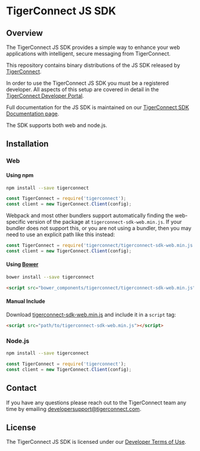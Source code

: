 # TigerConnect JS SDK

## Overview

The TigerConnect JS SDK provides a simple way to enhance your web applications with intelligent, secure messaging from TigerConnect.

This repository contains binary distributions of the JS SDK released by [TigerConnect](https://tigerconnect.com/).

In order to use the TigerConnect JS SDK you must be a registered developer. All aspects of this setup are covered in detail in the [TigerConnect Developer Portal](https://developer.tigertext.com/docs).

Full documentation for the JS SDK is maintained on our [TigerConnect SDK Documentation page](https://tigerconnect.github.io/js-sdk).

The SDK supports both web and node.js.

## Installation

### Web

#### Using npm

```sh
npm install --save tigerconnect
```

```js
const TigerConnect = require('tigerconnect');
const client = new TigerConnect.Client(config);
```

Webpack and most other bundlers support automatically finding the web-specific version of the package at `tigerconnect-sdk-web.min.js`. If your bundler does not support this, or you are not using a bundler, then you may need to use an explicit path like this instead:

```js
const TigerConnect = require('tigerconnect/tigerconnect-sdk-web.min.js');
const client = new TigerConnect.Client(config);
```

#### Using [Bower](http://bower.io)

```sh
bower install --save tigerconnect
```

```html
<script src="bower_components/tigerconnect/tigerconnect-sdk-web.min.js"></script>
```

#### Manual Include

Download [tigerconnect-sdk-web.min.js](https://raw.githubusercontent.com/tigerconnect/js-sdk/master/tigerconnect-sdk-web.min.js) and include it in a `script` tag:

```html
<script src="path/to/tigerconnect-sdk-web.min.js"></script>
```

### Node.js

```sh
npm install --save tigerconnect
```

```js
const TigerConnect = require('tigerconnect');
const client = new TigerConnect.Client(config);
```

## Contact

If you have any questions please reach out to the TigerConnect team any time by emailing [developersupport@tigerconnect.com](mailto:developersupport@tigerconnect.com?Subject=JS%20SDK%20Help).

## License

The TigerConnect JS SDK is licensed under our [Developer Terms of Use](https://tigerconnect.com/terms/end-user-terms-use-license-agreement/).
